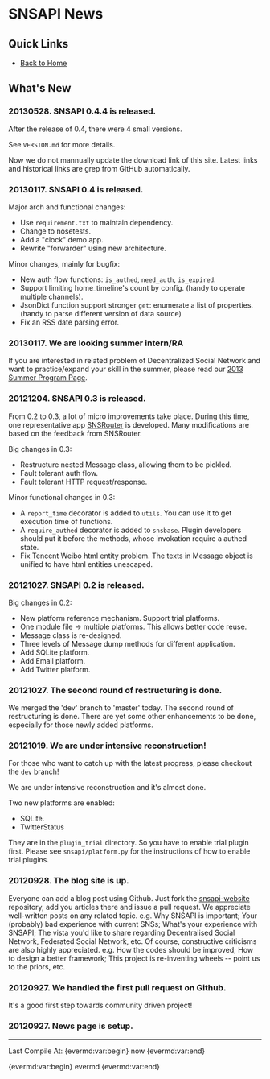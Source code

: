 # SNSAPI News

## Quick Links

   * [Back to Home](../index.html)

## What's New

### 20130528. SNSAPI 0.4.4 is released. 

After the release of 0.4, there were 4 small versions. 

See `VERSION.md` for more details.

Now we do not mannually update the download link of this site. 
Latest links and historical links are grep from GitHub automatically. 

### 20130117. SNSAPI 0.4 is released. 

Major arch and functional changes:

   * Use `requirement.txt` to maintain dependency. 
   * Change to nosetests. 
   * Add a "clock" demo app. 
   * Rewrite "forwarder" using new architecture. 

Minor changes, mainly for bugfix:

   * New auth flow functions: `is_authed`, `need_auth`, `is_expired`. 
   * Support limiting home_timeline's count by config. (handy to operate multiple channels). 
   * JsonDict function support stronger `get`: enumerate a list of properties. (handy to parse different version of data source)
   * Fix an RSS date parsing error. 

### 20130117. We are looking summer intern/RA

If you are interested in related problem of Decentralized Social Network
and want to practice/expand your skill in the summer,
please read our
[2013 Summer Program Page](../2013summer/index.html).

### 20121204. SNSAPI 0.3 is released. 

From 0.2 to 0.3, a lot of micro improvements take place. 
During this time, one representative app 
[SNSRouter](https://github.com/hupili/sns-router)
is developed. 
Many modifications are based on the feedback from SNSRouter.

Big changes in 0.3:

   * Restructure nested Message class, 
   allowing them to be pickled. 
   * Fault tolerant auth flow. 
   * Fault tolerant HTTP request/response. 

Minor functional changes in 0.3:

   * A `report_time` decorator is added to `utils`.
   You can use it to get execution time of functions. 
   * A `require_authed` decorator is added to `snsbase`. 
   Plugin developers should put it before the methods, 
   whose invokation require a authed state. 
   * Fix Tencent Weibo html entity problem. 
   The texts in Message object is unified to have html entities unescaped. 

### 20121027. SNSAPI 0.2 is released. 

Big changes in 0.2:

   * New platform reference mechanism. 
   Support trial platforms. 
   * One module file -> multiple platforms. 
   This allows better code reuse. 
   * Message class is re-designed. 
   * Three levels of Message dump methods for different application. 
   * Add SQLite platform. 
   * Add Email platform. 
   * Add Twitter platform. 

### 20121027. The second round of restructuring is done. 

We merged the 'dev' branch to 'master' today. 
The second round of restructuring is done. 
There are yet some other enhancements to be done, 
especially for those newly added platforms. 

### 20121019. We are under intensive reconstruction!

For those who want to catch up with the latest progress, 
please checkout the	`dev` branch!

We are under intensive reconstruction and it's almost done. 

Two new platforms are enabled:

   * SQLite. 
   * TwitterStatus

They are in the `plugin_trial` directory. 
So you have to enable trial plugin first. 
Please see `snsapi/platform.py` for the instructions of 
how to enable trial plugins. 

### 20120928. The blog site is up. 

Everyone can add a blog post using Github. Just fork the 
[snsapi-website](https://github.com/hupili/snsapi-website)
repository, add you articles there and issue a pull request.
We appreciate well-written posts on any related topic. e.g. 
Why SNSAPI is important; 
Your (probably) bad experience with current SNSs; 
What's your experience with SNSAPI;
The vista you'd like to share regarding 
Decentralised Social Network, Federated Social Network, etc. 
Of course, constructive criticisms are also highly appreciated. 
e.g. How the codes should be improved;
How to design a better framework;
This project is re-inventing wheels -- point us to the priors, etc. 

### 20120927. We handled the first pull request on Github. 

It's a good first step towards community driven project!

### 20120927. News page is setup.

----------------

Last Compile At: 
{evermd:var:begin}
now
{evermd:var:end}

{evermd:var:begin}
evermd
{evermd:var:end}
